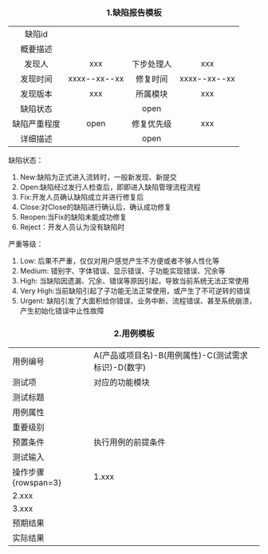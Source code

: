 <style>
h3{
    text-align:center
}
</style> 

### 1.缺陷报告模板
<table style="text-align:center">
    <tr>
        <td>缺陷id</td>
        <td colspan="3"></td>
    </tr> 
    <tr>
        <td>概要描述</td>
        <td colspan="3"></td>
    </tr>
    <tr>
        <td>发现人</td>
        <td>xxx</td>
        <td>下步处理人</td>
        <td>xxx</td>
    </tr>
    <tr> 
        <td>发现时间</td>
        <td>xxxx--xx--xx</td>
        <td>修复时间</td>
        <td>xxxx--xx--xx</td>
    </tr>
    <tr>
        <td>发现版本</td>
        <td>xxx</td>
        <td>所属模块</td>
        <td>xxx</td>
    </tr>
    <tr>
        <td>缺陷状态</td>
        <td colspan="3">open</td>
    </tr> 
    <tr>
        <td>缺陷严重程度</td>
        <td>open</td>
        <td>修复优先级</td>
        <td>xxx </td>
    </tr> 
    <tr>
        <td>详细描述</td>
        <td colspan="3">open</td>
    </tr> 
</table>

缺陷状态： 
1. New:缺陷为正式进入流转时，一般新发现、新提交
2. Open:缺陷经过发行人检查后，即即进入缺陷管理流程流程
3. Fix:开发人员确认缺陷成立并进行修复后
4. Close:对Close的缺陷进行确认后，确认成功修复
5. Reopen:当Fix的缺陷未能成功修复
6. Reject：开发人员认为没有缺陷时

严重等级：
1. Low: 后果不严重，仅仅对用户感觉产生不方便或者不够人性化等
2. Medium: 错别字、字体错误、显示错误、子功能实现错误、冗余等
3. High: 当缺陷因遗漏、冗余、错误等原因引起，导致当前系统无法正常使用
4. Very High:当前缺陷引起了子功能无法正常使用，或产生了不可逆转的错误
5. Urgent: 缺陷引发了大面积给你错误、业务中断、流程错误、甚至系统崩溃，产生初始化错误中止性故障

### 2.用例模板
|||
|--| --        | 
| 用例编号    | A(产品或项目名)-B(用例属性)-C(测试需求标识)-D(数字)| 
| 测试项      | 对应的功能模块 |
|测试标题     |  |
| 用例属性    |  |
| 重要级别    |  |
| 预置条件 |执行用例的前提条件|
| 测试输入 |   |
| 操作步骤{rowspan=3} |1.xxx |
|2.xxx|
|3.xxx|
|预期结果 |  |
|实际结果|&emsp;|


